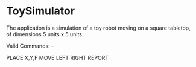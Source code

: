 # ToySimulator

The application is a simulation of a toy robot moving on a square tabletop, of
dimensions 5 units x 5 units.


Valid Commands: -

PLACE X,Y,F
MOVE
LEFT
RIGHT
REPORT
